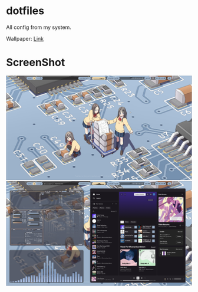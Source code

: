 # dotfiles
All config from my system.

Wallpaper: [Link](https://twitter.com/shapoco/status/1323232606696038400)

# ScreenShot
![Screenshot Home](https://github.com/TerserahEnte/dotfiles/blob/main/1/ScreenShot/1.png)
![Screenshot Music](https://github.com/TerserahEnte/dotfiles/blob/main/1/ScreenShot/2.png)
